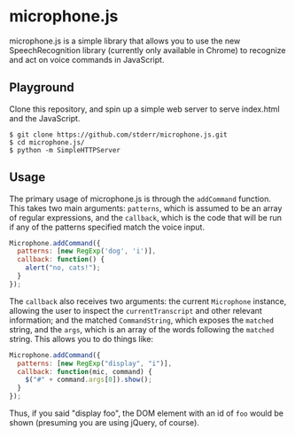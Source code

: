 # microphone.js
microphone.js is a simple library that allows you to use the new SpeechRecognition library
(currently only available in Chrome) to recognize and act on voice commands in JavaScript.

## Playground
Clone this repository, and spin up a simple web server to serve index.html and the JavaScript.

```
$ git clone https://github.com/stderr/microphone.js.git
$ cd microphone.js/
$ python -m SimpleHTTPServer
```

## Usage
The primary usage of microphone.js is through the `addCommand` function. This takes two main arguments:
`patterns`, which is assumed to be an array of regular expressions, and the `callback`, which is
the code that will be run if any of the patterns specified match the voice input.

```javascript
Microphone.addCommand({
  patterns: [new RegExp('dog', 'i')],
  callback: function() {
    alert("no, cats!");
  }
});
```

The `callback` also receives two arguments: the current `Microphone` instance, allowing the user to
inspect the `currentTranscript` and other relevant information; and the matched `CommandString`, which
exposes the `matched` string, and the `args`, which is an array of the words following the `matched` string.
This allows you to do things like:

```javascript
Microphone.addCommand({
  patterns: [new RegExp("display", "i")],
  callback: function(mic, command) {
    $("#" + command.args[0]).show();
  }
});
```

Thus, if you said "display foo", the DOM element with an id of `foo` would be shown (presuming you are
using jQuery, of course).

